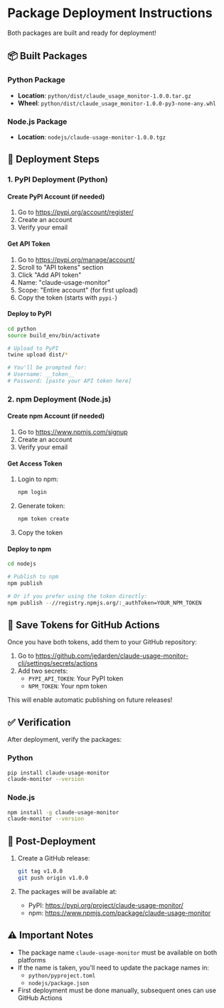 # Package Deployment Instructions

Both packages are built and ready for deployment!

## 📦 Built Packages

### Python Package
- **Location**: `python/dist/claude_usage_monitor-1.0.0.tar.gz`
- **Wheel**: `python/dist/claude_usage_monitor-1.0.0-py3-none-any.whl`

### Node.js Package  
- **Location**: `nodejs/claude-usage-monitor-1.0.0.tgz`

## 🚀 Deployment Steps

### 1. PyPI Deployment (Python)

#### Create PyPI Account (if needed)
1. Go to https://pypi.org/account/register/
2. Create an account
3. Verify your email

#### Get API Token
1. Go to https://pypi.org/manage/account/
2. Scroll to "API tokens" section
3. Click "Add API token"
4. Name: "claude-usage-monitor"
5. Scope: "Entire account" (for first upload)
6. Copy the token (starts with `pypi-`)

#### Deploy to PyPI
```bash
cd python
source build_env/bin/activate

# Upload to PyPI
twine upload dist/*

# You'll be prompted for:
# Username: __token__
# Password: [paste your API token here]
```

### 2. npm Deployment (Node.js)

#### Create npm Account (if needed)
1. Go to https://www.npmjs.com/signup
2. Create an account
3. Verify your email

#### Get Access Token
1. Login to npm:
   ```bash
   npm login
   ```
2. Generate token:
   ```bash
   npm token create
   ```
3. Copy the token

#### Deploy to npm
```bash
cd nodejs

# Publish to npm
npm publish

# Or if you prefer using the token directly:
npm publish --//registry.npmjs.org/:_authToken=YOUR_NPM_TOKEN
```

## 🔐 Save Tokens for GitHub Actions

Once you have both tokens, add them to your GitHub repository:

1. Go to https://github.com/jedarden/claude-usage-monitor-cli/settings/secrets/actions
2. Add two secrets:
   - `PYPI_API_TOKEN`: Your PyPI token
   - `NPM_TOKEN`: Your npm token

This will enable automatic publishing on future releases!

## ✅ Verification

After deployment, verify the packages:

### Python
```bash
pip install claude-usage-monitor
claude-monitor --version
```

### Node.js
```bash
npm install -g claude-usage-monitor
claude-monitor --version
```

## 📝 Post-Deployment

1. Create a GitHub release:
   ```bash
   git tag v1.0.0
   git push origin v1.0.0
   ```

2. The packages will be available at:
   - PyPI: https://pypi.org/project/claude-usage-monitor/
   - npm: https://www.npmjs.com/package/claude-usage-monitor

## ⚠️ Important Notes

- The package name `claude-usage-monitor` must be available on both platforms
- If the name is taken, you'll need to update the package names in:
  - `python/pyproject.toml`
  - `nodejs/package.json`
- First deployment must be done manually, subsequent ones can use GitHub Actions